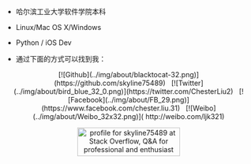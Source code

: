 * 哈尔滨工业大学软件学院本科

* Linux/Mac OS X/Windows

* Python / iOS Dev 

* 通过下面的方式可以找到我：

<center>
[![Github](../img/about/blacktocat-32.png)](https://github.com/skyline75489) &nbsp;
[![Twitter](../img/about/bird_blue_32_0.png)](https://twitter.com/ChesterLiu2) &nbsp;
[![Facebook](../img/about/FB_29.png)](https://www.facebook.com/chester.liu.31) &nbsp;
[![Weibo](../img/about/Weibo_32x32.png)](
http://weibo.com/ljk321)

<p>
<a href="http://stackoverflow.com/users/3562486/skyline75489">
<img src="http://stackoverflow.com/users/flair/3562486.png" width="208" height="58" alt="profile for skyline75489 at Stack Overflow, Q&amp;A for professional and enthusiast programmers" title="profile for skyline75489 at Stack Overflow, Q&amp;A for professional and enthusiast programmers">
</a>
</p>

</center>
